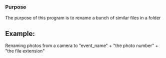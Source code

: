 ### Purpose
The purpose of this program is to rename a bunch of similar files in a folder
## Example:
Renaming photos from a camera to "event_name" + "the photo number" + "the file extension"

